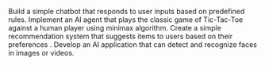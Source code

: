Build a simple chatbot that responds to user inputs based on predefined rules.
Implement an AI agent that plays the classic game of Tic-Tac-Toe against a human player using minimax algorithm.
Create a simple recommendation system that suggests items to users based on their preferences .
Develop an AI application that can detect and recognize faces in images or videos. 
